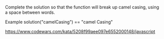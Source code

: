 Complete the solution so that the function will break up camel casing, using a space between words.

Example
solution("camelCasing")  ==  "camel Casing"

https://www.codewars.com/kata/5208f99aee097e6552000148/javascript